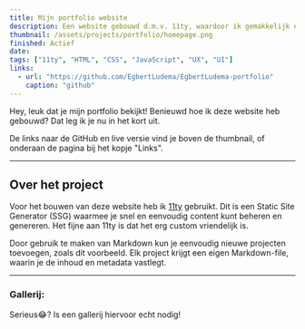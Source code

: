 ```yaml
---
title: Mijn portfolio website
description: Een website gebouwd d.m.v. 11ty, waardoor ik gemakkelijk nieuwe projecten kan toevoegen.
thumbnail: /assets/projects/portfolio/homepage.png
finished: Actief
date:
tags: ["11ty", "HTML", "CSS", "JavaScript", "UX", "UI"]
links:
  - url: "https://github.com/EgbertLudema/EgbertLudema-portfolio"
    caption: "github"
---
```


Hey, leuk dat je mijn portfolio bekijkt! Benieuwd hoe ik deze website heb gebouwd? Dat leg ik je nu in het kort uit.

<span class="note">De links naar de GitHub en live versie vind je boven de thumbnail, of onderaan de pagina bij het kopje "Links".</span>

---

## Over het project

Voor het bouwen van deze website heb ik [11ty](https://11ty.dev) gebruikt. Dit is een Static Site Generator (SSG) waarmee je snel en eenvoudig content kunt beheren en genereren. Het fijne aan 11ty is dat het erg custom vriendelijk is.

Door gebruik te maken van Markdown kun je eenvoudig nieuwe projecten toevoegen, zoals dit voorbeeld. Elk project krijgt een eigen Markdown-file, waarin je de inhoud en metadata vastlegt. 

---

### Gallerij:
Serieus😂? Is een gallerij hiervoor echt nodig!